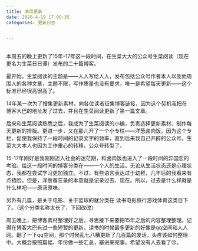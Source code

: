 ```yaml
---
title: 本周更新
date: 2020-4-19 17:00:35
categories: 更新日志


---
```


## 

本周五的晚上更新了15年-17年这一段时间，在生菜大大的公众号生菜阅读（现在更名为生菜日日谭）发布的二十篇博客。

最开始，生菜阅读的主题是——人人写给人人，发布包括公众号作者本人以及他周围人的各种文章，主题不限，写作质量也没有要求，唯一是希望每天更新——这个标准已经很高很高了。

14年某一次为了搜集更新素材，向各位读者征集博客链接，因为这个契机我把在博客大巴的地址发了过去，并且在生菜阅读更新了第一篇文章。

后来和生菜阅读熟悉之后，我成为了生菜阅读的小编，负责选择更新素材、制作每天更新的排版。更进一步，又在那儿开了一个小专栏——洋葱卤肉饭。因为这个专栏，促使我保持了一段时间的记录文字的频率，直到后来我自己开辟的公众号。生菜大大本人也因为工作重心的转移，公众号转型了。

15-17年刚好是我刚刚迈入社会的迷茫期，和卤肉饭也进入了一段时间的异国恋的考验。给这一段时间的博客分类在——一个人的生活。无论从生活状态还是心理状态，我都在尝试学习更加独立。不过，有些语言表达过于幼稚，几年后的我看来有点捂脸。但是，洋葱备忘录的本意就是记录过去、现在。所以，过去是什么样就是什么样吧——原汤原味。

另外有几篇，是关于电影、关于篮球的就分类在 读书电影旅行游戏体育这类目下了。（这个分类名称太长了，下回改改）

周五晚上，把博客素材整理好之后，寻思接下来要把15年之后的内容整理整理。记得在博客大巴有过一些短暂的更新，读书的时候最多更新的好像是qq空间和人人网。翻了一下qq空间，那个时候乱七八糟更新了几百篇的废话，头疼该如何整理中。大概会按照篇幅、年份做一些汇总，塞进来完事。希望没有人去看了😢。

